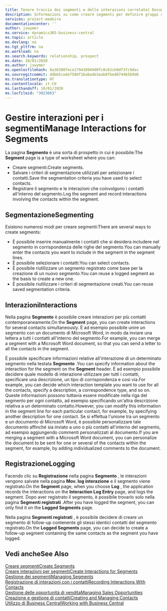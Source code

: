 ```yaml
---
title: Tenere traccia dei segmenti e delle interazioni correlate| Documenti Microsoft
description: Informazioni su come creare segmenti per definire gruppi di contatti e specificare delle interazioni per i segmenti.
services: project-madeira
documentationcenter: ''
author: jswymer
ms.service: dynamics365-business-central
ms.topic: article
ms.devlang: na
ms.tgt_pltfrm: na
ms.workload: na
ms.search.keywords: relationship, prospect
ms.date: 10/01/2020
ms.author: jswymer
ms.openlocfilehash: 6a363007ece179430949d0fc0c62cb9df3fc9dac
ms.sourcegitcommit: ddbb5cede750df1baba4b3eab8fbed6744b5b9d6
ms.translationtype: HT
ms.contentlocale: it-CH
ms.lasthandoff: 10/01/2020
ms.locfileid: "3923663"
---
```

# <a name="manage-interactions-for-segments"></a><span data-ttu-id="ee087-103">Gestire interazioni per i segmenti</span><span class="sxs-lookup"><span data-stu-id="ee087-103">Manage Interactions for Segments</span></span>
<span data-ttu-id="ee087-104">La pagina **Segmento** è una sorta di prospetto in cui è possibile:</span><span class="sxs-lookup"><span data-stu-id="ee087-104">The **Segment** page is a type of worksheet where you can:</span></span>

* <span data-ttu-id="ee087-105">Creare segmenti.</span><span class="sxs-lookup"><span data-stu-id="ee087-105">Create segments.</span></span>
* <span data-ttu-id="ee087-106">Salvare i criteri di segmentazione utilizzati per selezionare i contatti.</span><span class="sxs-lookup"><span data-stu-id="ee087-106">Save the segmentation criteria you have used to select contacts.</span></span>
* <span data-ttu-id="ee087-107">Registrare il segmento e le interazioni che coinvolgono i contatti all'interno del segmento.</span><span class="sxs-lookup"><span data-stu-id="ee087-107">Log the segment and record interactions involving the contacts within the segment.</span></span>

## <a name="segmenting"></a><span data-ttu-id="ee087-108">Segmentazione</span><span class="sxs-lookup"><span data-stu-id="ee087-108">Segmenting</span></span>
<span data-ttu-id="ee087-109">Esistono numerosi modi per creare segmenti:</span><span class="sxs-lookup"><span data-stu-id="ee087-109">There are several ways to create segments:</span></span>

* <span data-ttu-id="ee087-110">È possibile inserire manualmente i contatti che si desidera includere nel segmento in corrispondenza delle righe del segmento.</span><span class="sxs-lookup"><span data-stu-id="ee087-110">You can manually enter the contacts you want to include in the segment in the segment lines.</span></span>
* <span data-ttu-id="ee087-111">È possibile selezionare i contatti:</span><span class="sxs-lookup"><span data-stu-id="ee087-111">You can select contacts.</span></span>
* <span data-ttu-id="ee087-112">È possibile riutilizzare un segmento registrato come base per la creazione di un nuovo segmento.</span><span class="sxs-lookup"><span data-stu-id="ee087-112">You can reuse a logged segment as the basis to create a new one.</span></span>
* <span data-ttu-id="ee087-113">È possibile riutilizzare i criteri di segmentazione creati.</span><span class="sxs-lookup"><span data-stu-id="ee087-113">You can reuse saved segmentation criteria.</span></span>

## <a name="interactions"></a><span data-ttu-id="ee087-114">Interazioni</span><span class="sxs-lookup"><span data-stu-id="ee087-114">Interactions</span></span>
<span data-ttu-id="ee087-115">Nella pagina **Segmento** è possibile creare interazioni per più contatti contemporaneamente.</span><span class="sxs-lookup"><span data-stu-id="ee087-115">On the **Segment** page, you can create interactions for several contacts simultaneously.</span></span> <span data-ttu-id="ee087-116">È ad esempio possibile unire un segmento con un documento di Microsoft Word, in modo da inviare una lettera a tutti i contatti all'interno del segmento.</span><span class="sxs-lookup"><span data-stu-id="ee087-116">For example, you can merge a segment with a Microsoft Word document, so that you can send a letter to all the contacts in the segment.</span></span>

<span data-ttu-id="ee087-117">È possibile specificare informazioni relative all'interazione di un determinato segmento nella testata **Segmento** .</span><span class="sxs-lookup"><span data-stu-id="ee087-117">You can specify information about the interaction for the segment on the **Segment** header.</span></span> <span data-ttu-id="ee087-118">È ad esempio possibile decidere quale modello di interazione utilizzare per tutti i contatti, specificare una descrizione, un tipo di corrispondenza e così via.</span><span class="sxs-lookup"><span data-stu-id="ee087-118">For example, you can decide which interaction template you want to use for all the contacts, specify a description, a correspondence type, and so on.</span></span> <span data-ttu-id="ee087-119">Queste informazioni possono tuttavia essere modificate nella riga del segmento per ogni contatto, ad esempio specificando un'altra descrizione relativa a un determinato contatto.</span><span class="sxs-lookup"><span data-stu-id="ee087-119">However, you can modify this information in the segment line for each particular contact, for example, by specifying another description for one contact.</span></span> <span data-ttu-id="ee087-120">Se si effettua l'unione tra un segmento e un documento di Microsoft Word, è possibile personalizzare tale documento affinché sia inviato a uno o più contatti all'interno del segmento, ad esempio aggiungendo commenti personalizzati al documento.</span><span class="sxs-lookup"><span data-stu-id="ee087-120">If you are merging a segment with a Microsoft Word document, you can personalize the document to be sent for one or several of the contacts within the segment, for example, by adding individualized comments to the document.</span></span>

## <a name="logging"></a><span data-ttu-id="ee087-121">Registrazione</span><span class="sxs-lookup"><span data-stu-id="ee087-121">Logging</span></span>
<span data-ttu-id="ee087-122">Facendo clic su **Registrazione** nella pagina **Segmento** , le interazioni vengono salvate nella pagina **Mov. log interazione** e il segmento viene registrato.</span><span class="sxs-lookup"><span data-stu-id="ee087-122">On the **Segment** page, when you choose **Log** , the application records the interactions on the **Interaction Log Entry** page, and logs the segment.</span></span> <span data-ttu-id="ee087-123">Dopo aver registrato il segmento, è possibile trovarlo solo nella pagina **Segmenti registrati** .</span><span class="sxs-lookup"><span data-stu-id="ee087-123">After you have logged the segment, you can only find it on the **Logged Segments** page.</span></span>

<span data-ttu-id="ee087-124">Nella pagina **Segmenti registrati** , è possibile decidere di creare un segmento di follow-up contenente gli stessi identici contatti del segmento registrato.</span><span class="sxs-lookup"><span data-stu-id="ee087-124">On the **Logged Segments** page, you can decide to create a follow-up segment containing the same contacts as the segment you have logged.</span></span>

## <a name="see-also"></a><span data-ttu-id="ee087-125">Vedi anche</span><span class="sxs-lookup"><span data-stu-id="ee087-125">See Also</span></span>
[<span data-ttu-id="ee087-126">Creare segmenti</span><span class="sxs-lookup"><span data-stu-id="ee087-126">Create Segments</span></span>](marketing-how-create-segment.md)  
[<span data-ttu-id="ee087-127">Creare interazioni per segmenti</span><span class="sxs-lookup"><span data-stu-id="ee087-127">Create Interactions for Segments</span></span>](marketing-how-create-interactions.md)  
[<span data-ttu-id="ee087-128">Gestione dei segmenti</span><span class="sxs-lookup"><span data-stu-id="ee087-128">Managing Segments</span></span>](marketing-segments.md)  
[<span data-ttu-id="ee087-129">Registrazione di interazioni con i contatti</span><span class="sxs-lookup"><span data-stu-id="ee087-129">Recording Interactions With Contacts</span></span>](marketing-interactions.md)  
[<span data-ttu-id="ee087-130">Gestione delle opportunità di vendita</span><span class="sxs-lookup"><span data-stu-id="ee087-130">Managing Sales Opportunities</span></span>](marketing-manage-sales-opportunities.md)  
[<span data-ttu-id="ee087-131">Creazione e gestione di contatti</span><span class="sxs-lookup"><span data-stu-id="ee087-131">Creating and Managing Contacts</span></span>](marketing-contacts.md)  
[<span data-ttu-id="ee087-132">Utilizzo di Business Central</span><span class="sxs-lookup"><span data-stu-id="ee087-132">Working with Business Central</span></span>](ui-work-product.md)
